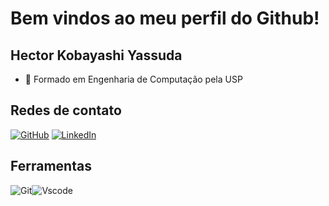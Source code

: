 # Bem vindos ao meu perfil do Github!

## Hector Kobayashi Yassuda

<div>

- 📓 Formado em Engenharia de Computação pela USP


</div>

<h2>Redes de contato</h2>

[![GitHub](https://img.shields.io/badge/GitHub-100000?style=for-the-badge&logo=github&logoColor=white)](https://github.com/HectorKobayashi)
[![LinkedIn](https://img.shields.io/badge/LinkedIn-0077B5?style=for-the-badge&logo=linkedin&logoColor=white)](https://www.linkedin.com/in/hector-kobayashi-b51a0b181/)

<h2>Ferramentas</h2>

![Git](https://img.shields.io/badge/GIT-E44C30?style=for-the-badge&logo=git&logoColor=white)![Vscode](https://img.shields.io/badge/Vscode-007ACC?style=for-the-badge&logo=visual-studio-code&logoColor=white)

